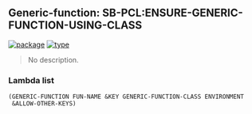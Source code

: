 ## Generic-function: SB-PCL:ENSURE-GENERIC-FUNCTION-USING-CLASS
[![package](https://img.shields.io/badge/Package-SB--PCL-5f9ea0.svg?style=social&colorA=999999)](../) [![type](https://img.shields.io/badge/Type-Generic--Function-5f9ea0.svg?style=social&colorA=999999)](../#generic-function) 

> No description.

### Lambda list
```
(GENERIC-FUNCTION FUN-NAME &KEY GENERIC-FUNCTION-CLASS ENVIRONMENT
 &ALLOW-OTHER-KEYS)
```
